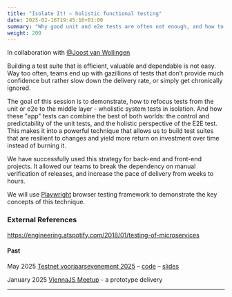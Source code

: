 ```yaml
---
title: "Isolate It! – holistic functional testing"
date: 2025-02-16T19:45:16+01:00
summary: "Why good unit and e2e tests are often not enough, and how to compliment - or replace - them with system tests in isolation. Playwright examples included."
weight: 200
---
```


In collaboration with [@Joost van Wollingen](https://www.linkedin.com/in/joostvanwollingen/) 

Building a test suite that is efficient, valuable and dependable is not easy. Way too often, teams end up with gazillions of tests that don’t provide much confidence but rather slow down the delivery rate, or simply get chronically ignored.

The goal of this session is to demonstrate, how to refocus tests from the unit or e2e to the middle layer - wholistic system tests in isolation. And how these "app" tests can combine the best of both worlds: the control and predictability of the unit tests, and the holistic perspective of the E2E test. This makes it into a powerful technique that allows us to build test suites that are resilient to changes and yield more return on investment over time instead of burning it.

We have successfully used this strategy for back-end and front-end projects. It allowed our teams to break the dependency on manual verification of releases, and increase the pace of delivery from weeks to hours.

We will use [Playwright](https://playwright.dev/) browser testing framework to demonstrate the key concepts of this technique.

### External References

https://engineering.atspotify.com/2018/01/testing-of-microservices

#### Past

May 2025 [Testnet voorjaarsevenement 2025](https://www.testnet.org/evenement/entry/25926/) – [code](https://github.com/mgurov/remix-router-tutorial-playwright/tree/talks/testnet_2025_05_14) – [slides](https://www.slideshare.net/slideshow/20250514-isolate-it-hermetic-testing-with-playwright-pdf/279293706)


January 2025 [ViennaJS Meetup](https://viennajs.org/en/meetup/viennajs-january-meetup) - a prototype delivery

---
